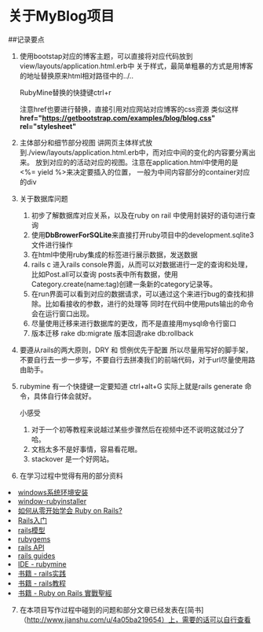 # 关于MyBlog项目

##记录要点

1. 使用bootstap对应的博客主题，可以直接将对应代码放到view/layouts/application.html.erb中
   关于样式，最简单粗暴的方式是用博客的地址替换原来html相对路径中的../..

   RubyMine替换的快捷键ctrl+r

   注意href也要进行替换，直接引用对应网站对应博客的css资源
   类似这样 **href="https://getbootstrap.com/examples/blog/blog.css" rel="stylesheet"**

2. 主体部分和细节部分视图
   讲网页主体样式放到./view/layouts/application.html.erb中，而对应中间的变化的内容要分离出来。
   放到对应的的活动对应的视图。注意在application.html中使用的是 <%= yield %>来决定要插入的位置，
   一般为中间内容部分的container对应的div

3. 关于数据库问题
   1. 初步了解数据库对应关系，以及在ruby on rail 中使用封装好的语句进行查询
   2. 使用**DbBrowerForSQLite**来直接打开ruby项目中的development.sqlite3文件进行操作
   3. 在html中使用ruby集成的标签进行展示数据，发送数据
   4. rails c 进入rails console界面，从而可以对数据进行一定的查询和处理，比如Post.all可以查询
   posts表中所有数据，使用Category.create(name:tag)创建一条新的category记录等。
   5. 在run界面可以看到对应的数据请求，可以通过这个来进行bug的查找和排除。比如看接收的参数，进行的处理等
   同时在代码中使用puts输出的命令会在运行窗口出现。
   6. 尽量使用迁移来进行数据库的更改，而不是直接用mysql命令行窗口
   7. 版本迁移 rake db:migrate     版本回退rake db:rollback
   
4. 要遵从rails的两大原则，DRY 和 惯例优先于配置
   所以尽量用写好的脚手架，不要自行去一步一步写，不要自行去拼凑我们的前端代码，对于url尽量使用路由助手。
   
5. rubymine 有一个快捷键一定要知道   ctrl+alt+G 实际上就是rails  generate 命令，具体自行体会就好。
  
      
   小感受
   1. 对于一个初等教程来说越过某些步骤然后在视频中还不说明这就过分了哈。
   2. 文档太多不是好事情，容易看花眼。
   3. stackover 是一个好网站。


6. 在学习过程中觉得有用的部分资料
 <li><a href="http://www.linuxidc.com/Linux/2015-10/124373.htm">windows系统环境安装</a></li>
        <li><a href="http://rubyinstaller.org/">window-rubyinstaller</a></li>
        <li><a href="http://huacnlee.com/blog/how-to-start-learning-ruby-on-rails/">如何从零开始学会 Ruby on Rails?</a></li>
        <li><a href="http://cutesunshineriver.iteye.com/blog/809562">Rails入门</a></li>
        <li><a href="http://www.bagualu.net/wordpress/archives/6396">rails模型</a></li>
        <li><a href="https://rubygems.org/">rubygems</a></li>
        <li><a href="http://api.rubyonrails.org/">rails API</a></li>
        <li><a href="https://guides.ruby-china.org/">rails guides</a></li>
        <li><a href="https://www.jetbrains.com/help/ruby/2016.3/quick-start-guide.html">IDE - rubymine</a></li>
        <li><a href="https://rails-practice.com/content/">书籍 - rails实践</a></li>
        <li><a href="https://railstutorial-china.org/book/">书籍 - rails教程</a></li>
        <li><a href="https://ihower.tw/rails/environments-and-bundler.html">书籍 - Ruby on Rails 實戰聖經</a></li>

7. 在本项目写作过程中碰到的问题和部分文章已经发表在[简书]（http://www.jianshu.com/u/4a05ba219654）上，需要的话可以自行查看


